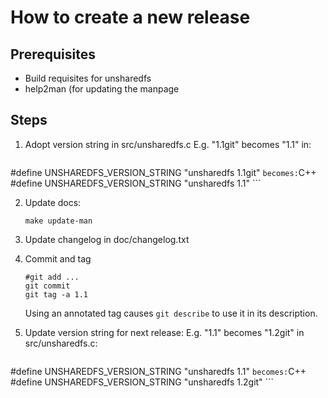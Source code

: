 How to create a new release
===========================

Prerequisites
-------------

 - Build requisites for unsharedfs
 - help2man (for updating the manpage


Steps
-----

 1. Adopt version string in src/unsharedfs.c
    E.g. "1.1git" becomes "1.1" in:
    ```C++
#define UNSHAREDFS_VERSION_STRING "unsharedfs 1.1git"
	```
	becomes:
    ```C++
#define UNSHAREDFS_VERSION_STRING "unsharedfs 1.1"
	```

 2. Update docs:
    ```
	make update-man
	```

 3. Update changelog in doc/changelog.txt
 
 4. Commit and tag
    ```
	#git add ...
	git commit
	git tag -a 1.1
	```
	Using an annotated tag causes ```git describe``` to use it in its description.
  
 5. Update version string for next release:
    E.g. "1.1" becomes "1.2git" in src/unsharedfs.c:
    ```C++
#define UNSHAREDFS_VERSION_STRING "unsharedfs 1.1"
	```
	becomes:
    ```C++
#define UNSHAREDFS_VERSION_STRING "unsharedfs 1.2git"
	```


 
